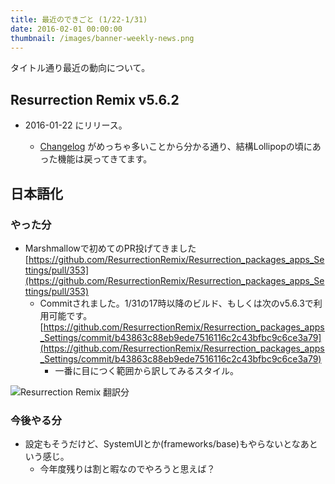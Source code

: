 ```yaml
---
title: 最近のできごと (1/22-1/31)
date: 2016-02-01 00:00:00
thumbnail: /images/banner-weekly-news.png
---
```


タイトル通り最近の動向について。

<!--more-->

## Resurrection Remix v5.6.2

- 2016-01-22 にリリース。

    - [Changelog](https://plus.google.com/u/0/+AltanKRK/posts/cK6BTP4Xs9w) がめっちゃ多いことから分かる通り、結構Lollipopの頃にあった機能は戻ってきてます。

## 日本語化

### やった分

- Marshmallowで初めてのPR投げてきました  [https://github.com/ResurrectionRemix/Resurrection_packages_apps_Settings/pull/353](https://github.com/ResurrectionRemix/Resurrection_packages_apps_Settings/pull/353)
    - Commitされました。1/31の17時以降のビルド、もしくは次のv5.6.3で利用可能です。  [https://github.com/ResurrectionRemix/Resurrection_packages_apps_Settings/commit/b43863c88eb9ede7516116c2c43bfbc9c6ce3a79](https://github.com/ResurrectionRemix/Resurrection_packages_apps_Settings/commit/b43863c88eb9ede7516116c2c43bfbc9c6ce3a79)
        - 一番に目につく範囲から訳してみるスタイル。

![Resurrection Remix 翻訳分](https://lindwurm.neocities.org/img/rr.jpg)

### 今後やる分

- 設定もそうだけど、SystemUIとか(frameworks/base)もやらないとなあという感じ。
    - 今年度残りは割と暇なのでやろうと思えば？
